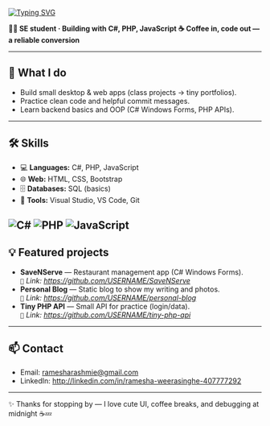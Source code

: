 [![Typing SVG](https://readme-typing-svg.demolab.com?font=Fira+Code&pause=1000&color=1E90FF&width=435&lines=Welcome+to+my+code+corner+✨)](https://git.io/typing-svg)

**👩‍💻 SE student · Building with C#, PHP, JavaScript**
**☕ Coffee in, code out — a reliable conversion**

---


## 🌟 What I do
- Build small desktop & web apps (class projects → tiny portfolios).
- Practice clean code and helpful commit messages.
- Learn backend basics and OOP (C# Windows Forms, PHP APIs).


---

## 🛠️ Skills
- 💻 **Languages:** C#, PHP, JavaScript  
- 🌐 **Web:** HTML, CSS, Bootstrap  
- 🗄️ **Databases:** SQL (basics)  
- 🧰 **Tools:** Visual Studio, VS Code, Git

<!-- Tech stack badges -->
![C#](https://img.shields.io/badge/C%23-239120?style=flat&logo=c-sharp&logoColor=white)
![PHP](https://img.shields.io/badge/PHP-777BB4?style=flat&logo=php&logoColor=white)
![JavaScript](https://img.shields.io/badge/JavaScript-F7DF1E?style=flat&logo=javascript&logoColor=black)
---

## 💡 Featured projects
- **SaveNServe** — Restaurant management app (C# Windows Forms).  
  `🔗` _Link: https://github.com/USERNAME/SaveNServe_
- **Personal Blog** — Static blog to show my writing and photos.  
  `🔗` _Link: https://github.com/USERNAME/personal-blog_
- **Tiny PHP API** — Small API for practice (login/data).  
  `🔗` _Link: https://github.com/USERNAME/tiny-php-api_

---

## 📫 Contact
- Email: ramesharashmie@gmail.com
- LinkedIn: http://linkedin.com/in/ramesha-weerasinghe-407777292

---

✨ Thanks for stopping by — I love cute UI, coffee breaks, and debugging at midnight ☕💤
